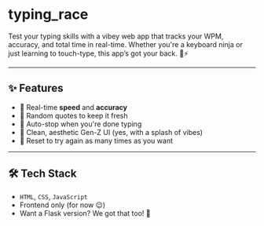 # typing_race

Test your typing skills with a vibey web app that tracks your WPM, accuracy, and total time in real-time. Whether you're a keyboard ninja or just learning to touch-type, this app’s got your back. 🧠⚡

---

## ✨ Features

- 🎯 Real-time **speed** and **accuracy**
- 🧠 Random quotes to keep it fresh
- 🚦 Auto-stop when you're done typing
- 📱 Clean, aesthetic Gen-Z UI (yes, with a splash of vibes)
- 🔁 Reset to try again as many times as you want

---

## 🛠️ Tech Stack

- `HTML`, `CSS`, `JavaScript`
- Frontend only (for now 😉)
- Want a Flask version? We got that too! 🐍
